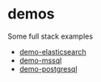 # demos

Some full stack examples

- [demo-elasticsearch](demo-elasticsearch)
- [demo-mssql](demo-mssql)
- [demo-postgresql](demo-postgresql)